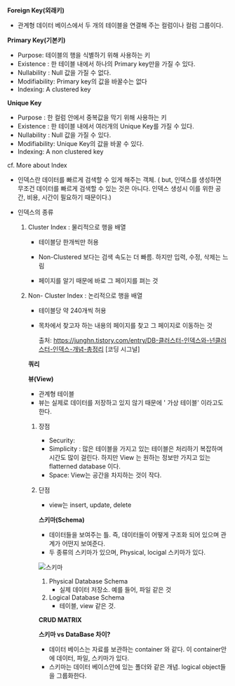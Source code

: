 **Foreign Key(외래키)**

* 관계형 데이터 베이스에서 두 개의 테이블을 연결해 주는 컬럼이나 컬럼 그룹이다. 





**Primary Key(기본키)** 

* Purpose:  테이블의 행을 식별하기 위해 사용하는 키 
* Existence : 한 테이블 내에서 하나의 Primary key만을 가질 수 있다. 
* Nullability : Null 값을 가질 수 없다. 
* Modifiability: Primary key의 값을 바꿀수는 없다 
* Indexing: A clustered key 

**Unique Key** 

* Purpose : 한 컬럼 안에서 중복값을 막기 위해 사용하는 키 
* Existence : 한 테이블 내에서 여러개의 Unique Key를 가질 수 있다. 
* Nullability : Null 값을 가질 수 있다. 
* Modifiability: Unique Key의 값을 바꿀 수 있다.
* Indexing: A non clustered key



cf. More about Index

* 인덱스란 데이터를 빠르게 검색할 수 있게 해주는 객체. ( but, 인덱스를 생성하면 무조건 데이터를 빠르게 검색할 수 있는 것은 아니다. 인덱스 생성시 이를 위한 공간, 비용, 시간이 필요하기 때문이다.)

* 인덱스의 종류 

  1) Cluster Index : 물리적으로 행을 배열

     - 테이블당 한개씩만 허용

     - Non-Clustered 보다는 검색 속도는 더 빠름. 하지만 입력, 수정, 삭제는 느림 

     - 페이지를 알기 때문에 바로 그 페이지를 펴는 것

       

  2) Non- Cluster Index : 논리적으로 행을 배열

     - 테이블당 약 240개씩 허용 

     - 목차에서 찾고자 하는 내용의 페이지를 찾고 그 페이지로 이동하는 것

       

       출처: https://junghn.tistory.com/entry/DB-클러스터-인덱스와-넌클러스터-인덱스-개념-총정리 [코딩 시그널]

     **쿼리**

     

     
     
     **뷰(View)**
     
     * 관계형 테이블
     * 뷰는 실제로 데이터를 저장하고 있지 않기 때문에  ' 가상 테이블' 이라고도 한다. 
     
     
     
     1. 장점 
     
        * Security: 
        * Simplicity : 많은 테이블을 가지고 있는 테이블은 처리하기 복잡하며 시간도 많이 걸린다. 하지만 View 는 원하는 정보만 가지고 있는 flatterned database 이다. 
        * Space:  View는 공간을 차지하는 것이 작다. 
     
     2. 단점 
     
        * view는 insert, update, delete 
     
        
        
        
        
        **스키마(Schema)**
        
        - 데이터들을 보여주는 틀. 즉, 데이터들이 어떻게 구조화 되어 있으며 관계가 어떤지 보여준다. 
        - 두 종류의 스키마가 있으며, Physical, locigal 스키마가 있다. 
        
        
        
        ![스키마](../images/데이터베이스/스키마.PNG)
        
        
        
        1. Physical Database Schema
           - 실제 데이터 저장소. 예를 들어, 파일 같은 것
        2. Logical Database Schema 
           - 테이블, view 같은 것. 
        
        
        
        **CRUD MATRIX** 
        
        
        
        
        
        
        
        
        
        **스키마 vs DataBase 차이?**
        
        - 데이터 베이스는 자료를 보관하는 container 와 같다. 이 container안에  데이터, 파일,  스키마가 있다. 
        - 스키마는 데이터 베이스안에 있는 폴더와 같은 개념.  logical object들을 그룹화한다.
     
     
     
     
     
     
     
     
     
     